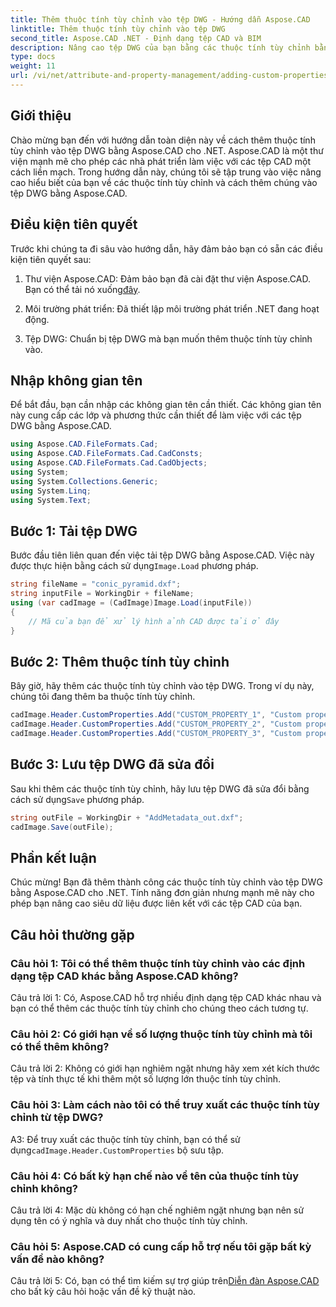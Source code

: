 ```yaml
---
title: Thêm thuộc tính tùy chỉnh vào tệp DWG - Hướng dẫn Aspose.CAD
linktitle: Thêm thuộc tính tùy chỉnh vào tệp DWG
second_title: Aspose.CAD .NET - Định dạng tệp CAD và BIM
description: Nâng cao tệp DWG của bạn bằng các thuộc tính tùy chỉnh bằng Aspose.CAD cho .NET. Hãy làm theo hướng dẫn từng bước của chúng tôi để thêm siêu dữ liệu có ý nghĩa một cách dễ dàng.
type: docs
weight: 11
url: /vi/net/attribute-and-property-management/adding-custom-properties-to-dwg/
---
```

## Giới thiệu

Chào mừng bạn đến với hướng dẫn toàn diện này về cách thêm thuộc tính tùy chỉnh vào tệp DWG bằng Aspose.CAD cho .NET. Aspose.CAD là một thư viện mạnh mẽ cho phép các nhà phát triển làm việc với các tệp CAD một cách liền mạch. Trong hướng dẫn này, chúng tôi sẽ tập trung vào việc nâng cao hiểu biết của bạn về các thuộc tính tùy chỉnh và cách thêm chúng vào tệp DWG bằng Aspose.CAD.

## Điều kiện tiên quyết

Trước khi chúng ta đi sâu vào hướng dẫn, hãy đảm bảo bạn có sẵn các điều kiện tiên quyết sau:

1.  Thư viện Aspose.CAD: Đảm bảo bạn đã cài đặt thư viện Aspose.CAD. Bạn có thể tải nó xuống[đây](https://releases.aspose.com/cad/net/).

2. Môi trường phát triển: Đã thiết lập môi trường phát triển .NET đang hoạt động.

3. Tệp DWG: Chuẩn bị tệp DWG mà bạn muốn thêm thuộc tính tùy chỉnh vào.

## Nhập không gian tên

Để bắt đầu, bạn cần nhập các không gian tên cần thiết. Các không gian tên này cung cấp các lớp và phương thức cần thiết để làm việc với các tệp DWG bằng Aspose.CAD.

```csharp
using Aspose.CAD.FileFormats.Cad;
using Aspose.CAD.FileFormats.Cad.CadConsts;
using Aspose.CAD.FileFormats.Cad.CadObjects;
using System;
using System.Collections.Generic;
using System.Linq;
using System.Text;
```

## Bước 1: Tải tệp DWG

 Bước đầu tiên liên quan đến việc tải tệp DWG bằng Aspose.CAD. Việc này được thực hiện bằng cách sử dụng`Image.Load` phương pháp.

```csharp
string fileName = "conic_pyramid.dxf";
string inputFile = WorkingDir + fileName;
using (var cadImage = (CadImage)Image.Load(inputFile))
{
    // Mã của bạn để xử lý hình ảnh CAD được tải ở đây
}
```

## Bước 2: Thêm thuộc tính tùy chỉnh

Bây giờ, hãy thêm các thuộc tính tùy chỉnh vào tệp DWG. Trong ví dụ này, chúng tôi đang thêm ba thuộc tính tùy chỉnh.

```csharp
cadImage.Header.CustomProperties.Add("CUSTOM_PROPERTY_1", "Custom property test 1");
cadImage.Header.CustomProperties.Add("CUSTOM_PROPERTY_2", "Custom property test 2");
cadImage.Header.CustomProperties.Add("CUSTOM_PROPERTY_3", "Custom property test 3");
```

## Bước 3: Lưu tệp DWG đã sửa đổi

 Sau khi thêm các thuộc tính tùy chỉnh, hãy lưu tệp DWG đã sửa đổi bằng cách sử dụng`Save` phương pháp.

```csharp
string outFile = WorkingDir + "AddMetadata_out.dxf";
cadImage.Save(outFile);
```

## Phần kết luận

Chúc mừng! Bạn đã thêm thành công các thuộc tính tùy chỉnh vào tệp DWG bằng Aspose.CAD cho .NET. Tính năng đơn giản nhưng mạnh mẽ này cho phép bạn nâng cao siêu dữ liệu được liên kết với các tệp CAD của bạn.

## Câu hỏi thường gặp

### Câu hỏi 1: Tôi có thể thêm thuộc tính tùy chỉnh vào các định dạng tệp CAD khác bằng Aspose.CAD không?

Câu trả lời 1: Có, Aspose.CAD hỗ trợ nhiều định dạng tệp CAD khác nhau và bạn có thể thêm các thuộc tính tùy chỉnh cho chúng theo cách tương tự.

### Câu hỏi 2: Có giới hạn về số lượng thuộc tính tùy chỉnh mà tôi có thể thêm không?

Câu trả lời 2: Không có giới hạn nghiêm ngặt nhưng hãy xem xét kích thước tệp và tính thực tế khi thêm một số lượng lớn thuộc tính tùy chỉnh.

### Câu hỏi 3: Làm cách nào tôi có thể truy xuất các thuộc tính tùy chỉnh từ tệp DWG?

 A3: Để truy xuất các thuộc tính tùy chỉnh, bạn có thể sử dụng`cadImage.Header.CustomProperties` bộ sưu tập.

### Câu hỏi 4: Có bất kỳ hạn chế nào về tên của thuộc tính tùy chỉnh không?

Câu trả lời 4: Mặc dù không có hạn chế nghiêm ngặt nhưng bạn nên sử dụng tên có ý nghĩa và duy nhất cho thuộc tính tùy chỉnh.

### Câu hỏi 5: Aspose.CAD có cung cấp hỗ trợ nếu tôi gặp bất kỳ vấn đề nào không?

 Câu trả lời 5: Có, bạn có thể tìm kiếm sự trợ giúp trên[Diễn đàn Aspose.CAD](https://forum.aspose.com/c/cad/19) cho bất kỳ câu hỏi hoặc vấn đề kỹ thuật nào.